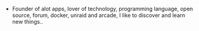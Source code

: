 - Founder of alot apps, lover of technology, programming language, open source, forum, docker, unraid and arcade, I like to discover and learn new things..
  <br>







































































































































































































































































































































































































































































































































































































































































































































































































































































































































































































































































































































































































































































































































































































































































































































































































































































































































































































































































































































































































































































































































































































































